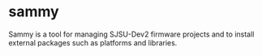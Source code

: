 # sammy
Sammy is a tool for managing SJSU-Dev2 firmware projects and to install external packages such as platforms and libraries.
